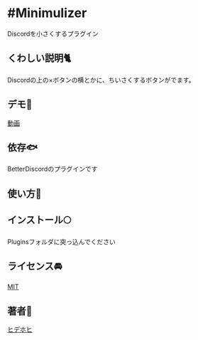 #Minimulizer
====
Discordを小さくするプラグイン

## くわしい説明🐈
Discordの上の×ボタンの横とかに、ちいさくするボタンがでます。

## デモ🐠

[動画](https://i.gyazo.com/e6ace9cbf56e97d605e6deba7dc87fbe.gif)

<!-- ## VS.🍣 -->

## 依存🐟
BetterDiscordのプラグインです  

## 使い方🍚
## インストール🌕
Pluginsフォルダに突っ込んでください
## ライセンス🚘

[MIT](https://github.com/tcnksm/tool/blob/master/LICENCE)

## 著者👮
[ヒデホヒ](http://pekko1215.hatenablog.com/)